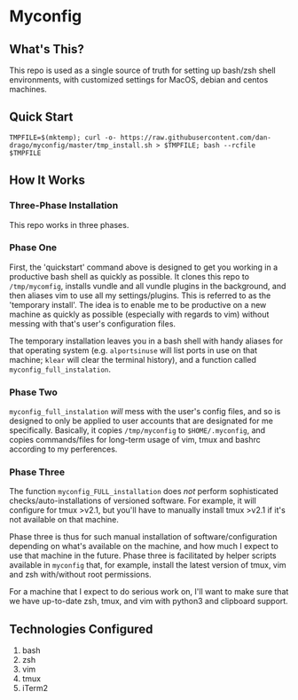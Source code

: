 # Myconfig
## What's This?

This repo is used as a single source of truth for setting up bash/zsh shell environments, with customized settings for MacOS, debian and centos machines.

## Quick Start

`TMPFILE=$(mktemp); curl -o- https://raw.githubusercontent.com/dan-drago/myconfig/master/tmp_install.sh > $TMPFILE; bash --rcfile $TMPFILE `

## How It Works


### Three-Phase Installation

This repo works in three phases. 

### Phase One

First, the 'quickstart' command above is designed to get you working in a productive bash shell as quickly as possible. It clones this repo to `/tmp/mycomfig`, installs vundle and all vundle plugins in the background, and then aliases vim to use all my settings/plugins. This is referred to as the 'temporary install'. The idea is to enable me to be productive on a new machine as quickly as possible (especially with regards to vim) without messing with that's user's configuration files.

The temporary installation leaves you in a bash shell with handy aliases for that operating system (e.g. `alportsinuse` will list ports in use on that machine; `klear` will clear the terminal history), and a function called `myconfig_full_instalation`. 

### Phase Two

`myconfig_full_instalation` *will* mess with the user's config files, and so is designed to only be applied to user accounts that are designated for me specifically. Basically, it copies `/tmp/myconfig` to `$HOME/.myconfig`, and copies commands/files for long-term usage of vim, tmux and bashrc according to my perferences.

### Phase Three

The function `myconfig_FULL_installation` does *not* perform sophisticated checks/auto-installations of versioned software. For example, it will configure for tmux >v2.1, but you'll have to manually install tmux >v2.1 if it's not available on that machine. 

Phase three is thus for such manual installation of software/configuration depending on what's available on the machine, and how much I expect to use that machine in the future. Phase three is facilitated by helper scripts available in `myconfig` that, for example, install the latest version of tmux, vim and zsh with/without root permissions.

For a machine that I expect to do serious work on, I'll want to make sure that we have up-to-date zsh, tmux, and vim with python3 and clipboard support.

## Technologies Configured

1. bash
2. zsh
2. vim
3. tmux
4. iTerm2


